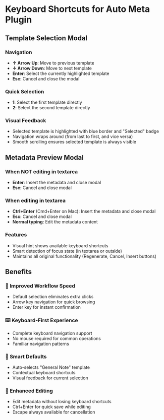# Keyboard Shortcuts for Auto Meta Plugin

## Template Selection Modal

### Navigation
- **↑ Arrow Up**: Move to previous template
- **↓ Arrow Down**: Move to next template
- **Enter**: Select the currently highlighted template
- **Esc**: Cancel and close the modal

### Quick Selection
- **1**: Select the first template directly
- **2**: Select the second template directly

### Visual Feedback
- Selected template is highlighted with blue border and "Selected" badge
- Navigation wraps around (from last to first, and vice versa)
- Smooth scrolling ensures selected template is always visible

## Metadata Preview Modal

### When NOT editing in textarea
- **Enter**: Insert the metadata and close modal
- **Esc**: Cancel and close modal

### When editing in textarea
- **Ctrl+Enter** (Cmd+Enter on Mac): Insert the metadata and close modal
- **Esc**: Cancel and close modal
- **Normal typing**: Edit the metadata content

### Features
- Visual hint shows available keyboard shortcuts
- Smart detection of focus state (in textarea or outside)
- Maintains all original functionality (Regenerate, Cancel, Insert buttons)

## Benefits

### 🚀 **Improved Workflow Speed**
- Default selection eliminates extra clicks
- Arrow key navigation for quick browsing
- Enter key for instant confirmation

### ⌨️ **Keyboard-First Experience**
- Complete keyboard navigation support
- No mouse required for common operations
- Familiar navigation patterns

### 🎯 **Smart Defaults**
- Auto-selects "General Note" template
- Contextual keyboard shortcuts
- Visual feedback for current selection

### 📝 **Enhanced Editing**
- Edit metadata without losing keyboard shortcuts
- Ctrl+Enter for quick save while editing
- Escape always available for cancellation